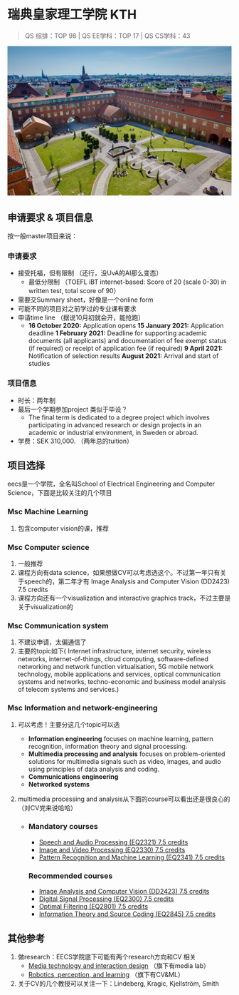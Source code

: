 # 瑞典皇家理工学院	KTH

> QS 综排：TOP 98	|	QS EE学科：TOP 17	|	QS CS学科：43
>

![KTH](img/kth.jpg)

## 申请要求 & 项目信息

按一般master项目来说：

### 申请要求

+ 接受托福，但有限制 （还行，没UvA的AI那么变态）
  + 最低分限制 （TOEFL iBT internet-based: Score of 20 (scale 0-30) in written test, total score of 90）
+ 需要交Summary sheet，好像是一个online form
+ 可能不同的项目对之前学过的专业课有要求
+ 申请time line （据说10月初就会开，能抢跑）
  + **16 October 2020:** Application opens
    **15 January 2021:** Application deadline
    **1 February 2021:** Deadline for supporting academic documents (all applicants) and documentation of fee exempt status (if required) or receipt of application fee (if required)
    **9 April 2021:** Notification of selection results
    **August 2021:** Arrival and start of studies

### 项目信息

+ 时长：两年制
+ 最后一个学期参加project 类似于毕设？ 
  + The final term is dedicated to a degree project which involves participating in advanced research or design projects in an academic or industrial environment, in Sweden or abroad.
+ 学费：SEK 310,000. （两年总的tuition）

## 项目选择

eecs是一个学院，全名叫School of Electrical Engineering and Computer Science，下面是比较关注的几个项目

### **Msc Machine Learning** 

1. 包含computer vision的课，推荐

### **Msc Computer science**

1. 一般推荐
2. 课程方向有data science，如果想做CV可以考虑选这个。不过第一年只有关于speech的，第二年才有 Image Analysis and Computer Vision (DD2423) 7.5 credits
3. 课程方向还有一个visualization and interactive graphics track，不过主要是关于visualization的

### **Msc Communication system**

1. 不建议申请，太偏通信了
2. 主要的topic如下( Internet infrastructure, internet security, wireless networks, internet-of-things, cloud computing, software-defined networking and network function virtualisation, 5G mobile network technology, mobile applications and services, optical communication systems and networks, techno-economic and business model analysis of telecom systems and services.)

### **Msc Information and network-engineering**

1. 可以考虑！主要分这几个topic可以选

   + **Information engineering** focuses on machine learning, pattern recognition, information theory and signal processing.
   + **Multimedia processing and analysis** focuses on problem-oriented solutions for multimedia signals such as video, images, and audio using principles of data analysis and coding.
   + **Communications engineering**
   + **Networked systems** 

2. multimedia processing and analysis从下面的course可以看出还是很良心的（对CV党来说哈哈）

   + ### Mandatory courses

     - [Speech and Audio Processing (EQ2321) 7.5 credits](https://www.kth.se/student/kurser/kurs/EQ2321?l=en)
     - [Image and Video Processing (EQ2330) 7.5 credits](https://www.kth.se/student/kurser/kurs/EQ2330?l=en)
     - [Pattern Recognition and Machine Learning (EQ2341) 7.5 credits](https://www.kth.se/student/kurser/kurs/EQ2341?l=en)

     ### Recommended courses

     - [Image Analysis and Computer Vision (DD2423) 7.5 credits](https://www.kth.se/student/kurser/kurs/DD2423?l=en)
     - [Digital Signal Processing (EQ2300) 7.5 credits](https://www.kth.se/student/kurser/kurs/EQ2300?l=en)
     - [Optimal Filtering (EQ2801) 7.5 credits](https://www.kth.se/student/kurser/kurs/EQ2801?l=en)
     - [Information Theory and Source Coding (EQ2845) 7.5 credits](https://www.kth.se/student/kurser/kurs/EQ2845?l=en)

   

## 其他参考

1. 做research：EECS学院底下可能有两个research方向和CV 相关
   + [Media technology and interaction design](https://www.kth.se/mid) （旗下有media lab）
   + [Robotics, perception, and learning](https://www.kth.se/rpl) （旗下有CV&ML）
2. 关于CV的几个教授可以关注一下：Lindeberg, Kragic, Kjellström, Smith

